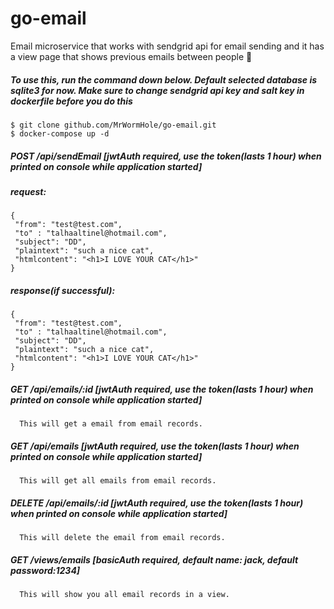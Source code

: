 # go-email
Email microservice that works with sendgrid api for email sending and it has a view page that shows previous emails between people 🐳

##### To use this, run the command down below. Default selected database is sqlite3 for now. Make sure to change sendgrid api key and salt key in dockerfile before you do this
```
$ git clone github.com/MrWormHole/go-email.git
$ docker-compose up -d
```

##### POST /api/sendEmail [jwtAuth required, use the token(lasts 1 hour) when printed on console while application started]
##### request:
```
{
 "from": "test@test.com",
 "to" : "talhaaltinel@hotmail.com",
 "subject": "DD",
 "plaintext": "such a nice cat",
 "htmlcontent": "<h1>I LOVE YOUR CAT</h1>"
}
```
##### response(if successful):
```
{
 "from": "test@test.com",
 "to" : "talhaaltinel@hotmail.com",
 "subject": "DD",
 "plaintext": "such a nice cat",
 "htmlcontent": "<h1>I LOVE YOUR CAT</h1>"
}

```

##### GET /api/emails/:id [jwtAuth required, use the token(lasts 1 hour) when printed on console while application started]
```
  This will get a email from email records.
```
##### GET /api/emails [jwtAuth required, use the token(lasts 1 hour) when printed on console while application started]
```
  This will get all emails from email records.
```
##### DELETE /api/emails/:id [jwtAuth required, use the token(lasts 1 hour) when printed on console while application started]
```
  This will delete the email from email records.
```
##### GET /views/emails [basicAuth required, default name: jack, default password:1234]
```
  This will show you all email records in a view.
```